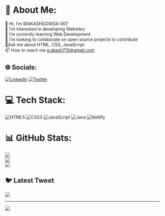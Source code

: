 # 💫 About Me:
👋 Hi, I’m @AKASHGOWDA-007<br>👀 I’m interested in developing Websites<br>🌱 I’m currently learning Web Development<br>💞️ I’m looking to collaborate on open source projects to contribute<br>💬Ask me about HTML, CSS, JavaScript<br>📫 How to reach me g.akash712@gmail.com


## 🌐 Socials:
[![LinkedIn](https://img.shields.io/badge/LinkedIn-%230077B5.svg?logo=linkedin&logoColor=white)](https://linkedin.com/in/akash712) [![Twitter](https://img.shields.io/badge/Twitter-%231DA1F2.svg?logo=Twitter&logoColor=white)](https://twitter.com/iakashgowda) 

# 💻 Tech Stack:
![HTML5](https://img.shields.io/badge/html5-%23E34F26.svg?style=for-the-badge&logo=html5&logoColor=white) ![CSS3](https://img.shields.io/badge/css3-%231572B6.svg?style=for-the-badge&logo=css3&logoColor=white) ![JavaScript](https://img.shields.io/badge/javascript-%23323330.svg?style=for-the-badge&logo=javascript&logoColor=%23F7DF1E) ![Java](https://img.shields.io/badge/java-%23ED8B00.svg?style=for-the-badge&logo=java&logoColor=white) ![Netlify](https://img.shields.io/badge/netlify-%23000000.svg?style=for-the-badge&logo=netlify&logoColor=#00C7B7)
# 📊 GitHub Stats:
![](https://github-readme-stats.vercel.app/api?username=AKASHGOWDA-007&theme=dark&hide_border=false&include_all_commits=false&count_private=false)<br/>
![](https://github-readme-streak-stats.herokuapp.com/?user=AKASHGOWDA-007&theme=dark&hide_border=false)<br/>
![](https://github-readme-stats.vercel.app/api/top-langs/?username=AKASHGOWDA-007&theme=dark&hide_border=false&include_all_commits=false&count_private=false&layout=compact)

## 🐦 Latest Tweet
[![](https://gtce.itsvg.in/api?username=iakashgowda)](https://github.com/VishwaGauravIn/github-twitter-card-embed)

---
[![](https://visitcount.itsvg.in/api?id=AKASHGOWDA-007&icon=0&color=1)](https://visitcount.itsvg.in)

<!-- Proudly created with GPRM ( https://gprm.itsvg.in ) -->

<!---
AKASHGOWDA-007/AKASHGOWDA-007 is a ✨ special ✨ repository because its `README.md` (this file) appears on your GitHub profile.
You can click the Preview link to take a look at your changes.
--->
